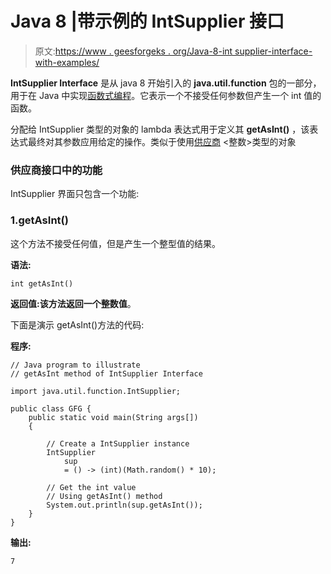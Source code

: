 # Java 8 |带示例的 IntSupplier 接口

> 原文:[https://www . geesforgeks . org/Java-8-int supplier-interface-with-examples/](https://www.geeksforgeeks.org/java-8-intsupplier-interface-with-examples/)

**IntSupplier Interface** 是从 java 8 开始引入的 **java.util.function** 包的一部分，用于在 Java 中实现[函数式编程](https://www.geeksforgeeks.org/functional-programming-paradigm/)。它表示一个不接受任何参数但产生一个 int 值的函数。

分配给 IntSupplier 类型的对象的 lambda 表达式用于定义其 **getAsInt()** ，该表达式最终对其参数应用给定的操作。类似于使用[供应商](https://www.geeksforgeeks.org/supplier-interface-in-java-with-examples/) <整数>类型的对象

### 供应商接口中的功能

IntSupplier 界面只包含一个功能:

### 1.getAsInt()

这个方法不接受任何值，但是产生一个整型值的结果。

**语法:**

```
int getAsInt()
```

**返回值:**该方法返回**一个整数值**。

下面是演示 getAsInt()方法的代码:

**程序:**

```
// Java program to illustrate
// getAsInt method of IntSupplier Interface

import java.util.function.IntSupplier;

public class GFG {
    public static void main(String args[])
    {

        // Create a IntSupplier instance
        IntSupplier
            sup
            = () -> (int)(Math.random() * 10);

        // Get the int value
        // Using getAsInt() method
        System.out.println(sup.getAsInt());
    }
}
```

**输出:**

```
7

```